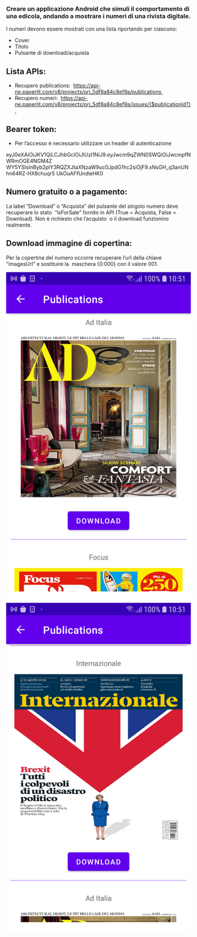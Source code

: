 ### Creare un applicazione Android che simuli il comportamento di una edicola, andando a mostrare i numeri di una rivista digitale.

I numeri devono essere mostrati con una lista riportando per ciascuno: 
- Cover 
- Titolo 
- Pulsante di download/acquista 

## Lista APIs:
- Recupero publications: 
https://api-ne.paperlit.com/v8/projects/prj_5df8a84c8ef9a/publications 
- Recupero numeri: 
https://api-ne.paperlit.com/v8/projects/prj_5df8a84c8ef9a/issues/{$publicationId?} 

## Bearer token:
- Per l’accesso è necessario utilizzare un header di autenticazione 

eyJ0eXAiOiJKV1QiLCJhbGciOiJIUzI1NiJ9.eyJwcm9qZWN0SWQiOiJwcmpfNWRmOGE4NGM4Z
WY5YSIsInByb2plY3RQZXJtaXNzaW9uc0JpdG1hc2siOjF9.xNsGH_q3anUNhn64RZ-HX8chuqr5
UkOuAFfUndleHK0 

## Numero gratuito o a pagamento:
La label “Download” o “Acquista” del pulsante del singolo numero deve recuperare lo stato 
“isForSale” fornito in API (True = Acquista, False = Download). Non è richiesto che l’acquisto 
o il download funzionino realmente. 

## Download immagine di copertina: 
Per la copertina del numero occorre recuperare l’url della chiave “imagesUrl” e sostituire la 
maschera {0:000} con il valore 001.

![Home section - screen1](https://github.com/AntonioVitiello/Publications/blob/master/art/screen1.png)
![Home section - screen2](https://github.com/AntonioVitiello/Publications/blob/master/art/screen2.png)
